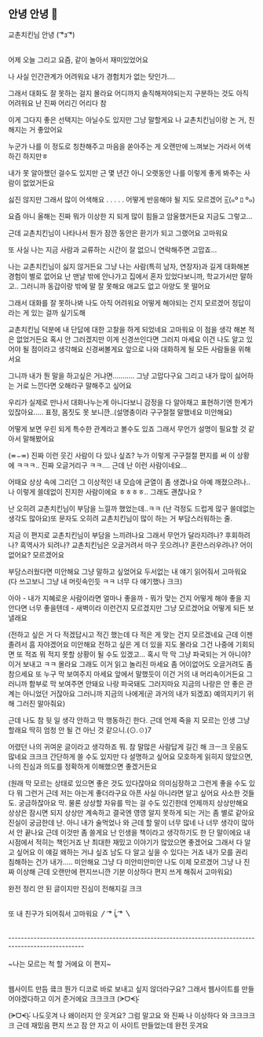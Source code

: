 ## 안녕 안녕 👋

교촌치킨님 안녕 ( ͡°з ͡°)


<br>어제 오늘 그리고 요즘, 같이 놀아서 재미있었어요

나 사실 인간관계가 어려워요 내가 경험치가 없는 탓인가....

그래서 대화도 잘 못하는 걸지 몰라요 어디까지 솔직해져야되는지 구분하는 것도 아직 어려워요 난 진짜 어리긴 어리다 참

이게 그다지 좋은 선택지는 아닐수도 있지만 그냥 말할게요 나 교촌치킨님이랑 논 거, 친해지는 거 좋았어요 

누군가 나를 이 정도로 칭찬해주고 마음을 쏟아주는 게 오랜만에 느껴보는 거라서 어색하긴 하지만ㅎ

내가 못 알아챘던 걸수도 있지만 근 몇 년간 아니 오랫동안 나를 이렇게 좋게 봐주는 사람이 없었거든요

싫진 않지만 그래서 많이 어색해요 . . . . . 어떻게 반응해야 될 지도 모르겠어 =͟͟͞͞(๑º ﾛ º๑)

요즘 아니 올해는 진짜 뭐가 이상한 지 되게 많이 힘들고 암울했거든요 지금도 그렇고... 

근데 교촌치킨님이 나타나서 뭔가 잠깐 동안은 환기가 되고 그랬어요 고마워요

또 사실 나는 지금 사람과 교류하는 시간이 잘 없으니 연락해주면 고맙죠... 

나는 교촌치킨님이 싫지 않거든요 그냥 나는 사람(특히 남자, 연장자)과 길게 대화해본 경험이 별로 없어요 난 맨날 밖에 안나가고 집에서 혼자 있었다보니까, 학교가서만 말하고.. 그러니까 동갑이랑 밖에 말 잘 못해요 애교도 없고 아양도 못 떨어요

그래서 대화를 잘 못하나봐 나도 아직 어려워요 어떻게 해야되는 건지 모르겠어 정답이라는 게 있는 걸까 싶기도해

교촌치킨님 덕분에 내 단답에 대한 고찰을 하게 되었네요 고마워요 이 점을 생각 해본 적은 없었거든요 혹시 안 그러겠지만 이게 신경쓰인다면 그러지 마세요 이건 나도 알고 있어야 될 점이라고 생각해요 신경써볼게요 앞으로 나와 대화하게 될 모든 사람들을 위해서요 

그니까 내가 뭔 말을 하고싶은 거냐면........... 그냥 고맙다구요 그리고 내가 많이 싫어하는 거로 느낀다면 오해라구 말해주고 싶어요

우리가 실제로 만나서 대화나누는게 아니다보니 감정을 다 알아채고 표현하기엔 한계가 있잖아요..... 표정, 몸짓도 못 보니깐..(설명충이라 구구절절 말했네요 미안해요)

어떻게 보면 우린 되게 특수한 관계라고 볼수도 있죠 그래서 무언가 설명이 필요할 것 같아서 말해봤어요

(≖⌣≖) 진짜 이런 웃긴 사람이 다 있나 싶죠? 누가 이렇게 구구절절 편지를 써 이 상황에 ㅋㅋㅋ..  진짜 오글거리구 ㅋㅋ.... 근데 난 이런 사람이네요...

어때요 상상 속에 그리던 그 이상적인 내 모습에 균열이 좀 생겼나요 아예 깨졌으려나.. 나 이렇게 쓸데없이 진지한 사람이에요 ㅎㅎㅎㅎ.. 그래도 괜찮나요 ?

난 오히려 교촌치킨님이 부담을 느낄까 했었는데..ㅋㅋ (난 걱정도 드럽게 많구 쓸데없는 생각도 많아요)또 문자도 오히려 교촌치킨님이 많이 하는 거 부담스러워하는 줄. 

지금 이 편지로 교촌치킨님이 부담을 느끼려나요 그래서 무언가 달라지려나? 후회하려나? 흑역사가 되려나? 교촌치킨님은 오글거려서 마구 웃으려나? 혼란스러우려나? 어이없어요? 모르겠어요 

부담스러웠다면 미안해요 그냥 말하고 싶었어요 두서없는 내 얘기 읽어줘서 고마워요(다 쓰고보니 그냥 내 머릿속인듯 ㅋㅋ 너무 다 얘기했나 크크)

아아 - 내가 지혜로운 사람이라면 얼마나 좋을까 - 뭐가 맞는 건지 어떻게 해야 좋을 지 안다면 너무 좋을텐데 - 새벽이라 이런건지 모르겠지만 그냥 모르겠어요 어떻게 되든 보낼래요

(전하고 싶은 거 다 적겠답시고 적긴 했는데 다 적은 게 맞는 건지 모르겠네요 근데 이젠 졸려서 흠 자야겠어요 미안해요 전하고 싶은 게 더 있을 지도 몰라요 그건 나중에 기회되면 또 적죠 뭐 적지 못할 상황이 될 수도 있겠고... 혹시 막 막 그냥 파국되는 거 아니야? 이거 보내고 ㅋㅋ 몰라요 그래도 이거 읽고 놀리진 마세요 좀 어이없어도 오글거려도 좀 참으세요 또 누구 막 보여주지 마세요 앞에서 말했듯이 이건 거의 내 머리속이거든요 그러니까 함부로 막 보여주면 안돼요 나랑 파국돼도 그러지마요 지금의 나랑은 안 좋은 관계는 아니었던 거잖아요 그러니까 지금의 나에게(곧 과거의 내가 되겠죠) 예의지키기 위해 그러진 말아줘요)

근데 나도 참 뒷 일 생각 안하고 막 행동하긴 한다. 근데 언제 죽을 지 모르는 인생 그냥 할래요 딱히 엄청 안 될 건 아닌 것 같으니.(⊙.☉)7

어렸던 나의 귀여운 글이라고 생각하죠 뭐. 참 말많은 사람답게 길긴 해 크ㅡ크 웃음도 많네요 크크크 간단하게 쓸 수도 있지만 다 설명하고 싶어요 모호하게 읽히지 않았으면,      나의 진심과 의도를 정확하게 이해했으면 좋겠거든요

(원래 막 모르는 상태로 있으면 좋은 것도 있다잖아요 의미심장하고 그런게 좋을 수도 있다 뭐 그런거 근데 저는 아는게 좋더라구요 아픈 사실 아니라면 알고 싶어요 사소한 것들도. 궁금하잖아요 막. 물론 상상할 자유를 막는 걸 수도 있긴한데 언제까지 상상만해요 상상은 잠시면 되지 상상만 계속하고 결국엔 영영 알지 못하게 되는 거는 좀 별로 같아요 진실이 궁금한데 난. 아니 내가 술먹었나 와 근데 할 말이 너무 많네 나 너무 생각이 많아서 안 끝나요 근데 이것만 좀 쓸게요 난 인생을 책이라고 생각하기도 한 단 말이에요 내 시점에서 적히는 책인거죠 난 최대한 재밌고 이야기가 많았으면 좋겠어요 그래서 다 알고 싶어요 이 얘길 왜하는 거냐 싶죠 남도 다 알고 싶을 수 있다는 거죠 내가 모를 권리 침해하는 건가 내가..... 미안해요 그냥  다 미안미안미안  나도 이제 모르겠어 그냥  나 진짜 이상해 근데 오랜만에 편지쓰니깐 기분 이상하다 편지 쓰게 해줘서 고마워요)

완전 정리 안 된 글이지만 진심이 전해지길 크크



<br>또 내 친구가 되어줘서 고마워요 〳 ͡° Ĺ̯ ͡° 〵


<br>
  ------------------------------------------------------------------------------------------------------
<br>
<br>
  ~나는 모르는 척 할 거에요 이 편지~<br>
                                           
<br>웹사이트 만듬 킄크 뭔가 디코로 바로 보내고 싶지 않더라구요? 그래서 웹사이트를 만들어야겠다하고 이거 준거에요 크크크크  (ᗒᗜᗕ)՛̵̖
  
 (ᗒᗜᗕ)՛̵̖   나도웃겨 나 왜이러지 안 웃겨요? 그럼 말고요 와 진짜 나 이상하다 와 크크크크크 근데 재밌음 편지 쓰고 잠 안 자고 이 사이트 만들었는데 완전 웃겨요
                                                              
  

